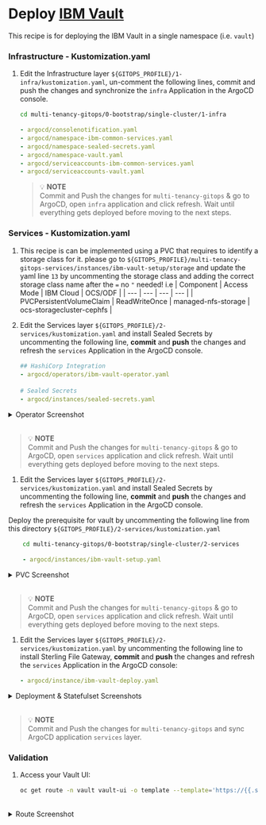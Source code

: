 # Deploy [IBM Vault ](https://www.vaultproject.io/)

This recipe is for deploying the IBM Vault in a single namespace (i.e. `vault`) 

### Infrastructure - Kustomization.yaml
1. Edit the Infrastructure layer `${GITOPS_PROFILE}/1-infra/kustomization.yaml`, un-comment the following lines, commit and push the changes and synchronize the `infra` Application in the ArgoCD console.

    ```bash        
    cd multi-tenancy-gitops/0-bootstrap/single-cluster/1-infra
    ```

    ```yaml
    - argocd/consolenotification.yaml
    - argocd/namespace-ibm-common-services.yaml
    - argocd/namespace-sealed-secrets.yaml
    - argocd/namespace-vault.yaml
    - argocd/serviceaccounts-ibm-common-services.yaml
    - argocd/serviceaccounts-vault.yaml
    ```
    >  💡 **NOTE**  
    > Commit and Push the changes for `multi-tenancy-gitops` & go to ArgoCD, open `infra` application and click refresh.
    > Wait until everything gets deployed before moving to the next steps.

### Services - Kustomization.yaml

1. This recipe is can be implemented using a PVC that requires to identify a storage class for it. please go to `${GITOPS_PROFILE}/multi-tenancy-gitops-services/instances/ibm-vault-setup/storage` and update the yaml line `13` by uncommenting the storage class and adding the correct storage class name after the `=` no `"` needed!
i.e
    | Component | Access Mode | IBM Cloud | OCS/ODF |
    | --- | --- | --- | --- |
    | PVCPersistentVolumeClaim | ReadWriteOnce | managed-nfs-storage | ocs-storagecluster-cephfs |

1. Edit the Services layer `${GITOPS_PROFILE}/2-services/kustomization.yaml` and install Sealed Secrets by uncommenting the following line, **commit** and **push** the changes and refresh the `services` Application in the ArgoCD console.
   
    ```yaml
    ## HashiCorp Integration 
    - argocd/operators/ibm-vault-operator.yaml

    # Sealed Secrets
    - argocd/instances/sealed-secrets.yaml
    ```
<details>
  <summary> Operator Screenshot </summary>

   ![Operator](images/vault/vault-operator.png)

</details>

</br>

>  💡 **NOTE**  
> Commit and Push the changes for `multi-tenancy-gitops` & go to ArgoCD, open `services` application and click refresh.
> Wait until everything gets deployed before moving to the next steps.

1. Edit the Services layer `${GITOPS_PROFILE}/2-services/kustomization.yaml` and install Sealed Secrets by uncommenting the following line, **commit** and **push** the changes and refresh the `services` Application in the ArgoCD console.

Deploy the prerequisite for vault by uncommenting the following line from this directory `${GITOPS_PROFILE}/2-services/kustomization.yaml`

```bash        
    cd multi-tenancy-gitops/0-bootstrap/single-cluster/2-services
```

```yaml
    - argocd/instances/ibm-vault-setup.yaml
```  
<details>
  <summary> PVC Screenshot </summary>

   ![PVC](images/vault/vault-pvc.png)
   
</details>

</br>

>  💡 **NOTE**  
> Commit and Push the changes for `multi-tenancy-gitops` & go to ArgoCD, open `services` application and click refresh.
> Wait until everything gets deployed before moving to the next steps.

1. Edit the Services layer `${GITOPS_PROFILE}/2-services/kustomization.yaml` by uncommenting the following line to install Sterling File Gateway, **commit** and **push** the changes and refresh the `services` Application in the ArgoCD console:

    ```yaml
    - argocd/instance/ibm-vault-deploy.yaml
    ```

<details>
  <summary> Deployment & Statefulset Screenshots </summary>
   
   ![Deployment](images/vault/vault-deployment.png)
    </br>
   ![Statefulset](images/vault/vault-statfulset.png)
   

   
</details>

</br>

>  💡 **NOTE**  
> Commit and Push the changes for `multi-tenancy-gitops` and
> sync ArgoCD application `services` layer.

### Validation

1.  Access your Vault UI:

    ```bash
    oc get route -n vault vault-ui -o template --template='https://{{.spec.host}}'
    ```
</br>

<details>
  <summary> Route Screenshot </summary>
   
   ![Deployment](images/vault/vault-route.png) 

</details>